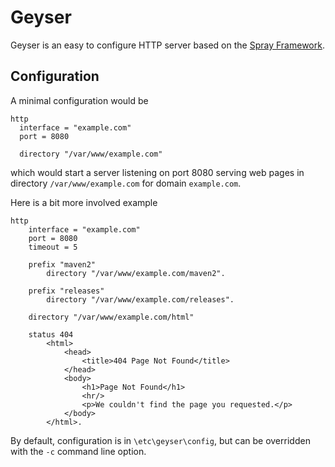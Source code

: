 Geyser
======

Geyser is an easy to configure HTTP server based on the [Spray Framework](http://spray.io).

Configuration
-------------

A minimal configuration would be

	http
	  interface = "example.com"
	  port = 8080

	  directory "/var/www/example.com"

which would start a server listening on port 8080 serving web pages in directory `/var/www/example.com` for domain `example.com`.

Here is a bit more involved example

	http
		interface = "example.com"
		port = 8080
		timeout = 5
		
		prefix "maven2"
			directory "/var/www/example.com/maven2".
		
		prefix "releases"
			directory "/var/www/example.com/releases".
		
		directory "/var/www/example.com/html"

		status 404
			<html>
				<head>
					<title>404 Page Not Found</title>
				</head>
				<body>
					<h1>Page Not Found</h1>
					<hr/>
					<p>We couldn't find the page you requested.</p>
				</body>
			</html>.

By default, configuration is in `\etc\geyser\config`, but can be overridden with the `-c` command line option.